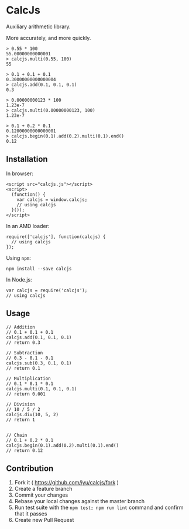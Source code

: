 CalcJs
==========

Auxiliary arithmetic library. 

More accurately, and more quickly.

```
> 0.55 * 100
55.00000000000001
> calcjs.multi(0.55, 100)
55

> 0.1 + 0.1 + 0.1
0.30000000000000004
> calcjs.add(0.1, 0.1, 0.1)
0.3

> 0.00000000123 * 100
1.23e-7
> calcjs.multi(0.00000000123, 100)
1.23e-7

> 0.1 + 0.2 * 0.1
0.12000000000000001
> calcjs.begin(0.1).add(0.2).multi(0.1).end()
0.12
```

## Installation
In browser:
```
<script src="calcjs.js"></script>
<script>
  (function() {
    var calcjs = window.calcjs;
    // using calcjs
  }());
</script>
```

In an AMD loader:
```
require(['calcjs'], function(calcjs) {
  // using calcjs
});
```

Using `npm`:
```
npm install --save calcjs
```

In Node.js:
```
var calcjs = require('calcjs');
// using calcjs
```

## Usage
```
// Addition
// 0.1 + 0.1 + 0.1
calcjs.add(0.1, 0.1, 0.1)
// return 0.3

// Subtraction
// 0.3 - 0.1 - 0.1
calcjs.sub(0.3, 0.1, 0.1)
// return 0.1

// Multiplication
// 0.1 * 0.1 * 0.1
calcjs.multi(0.1, 0.1, 0.1)
// return 0.001

// Division
// 10 / 5 / 2
calcjs.div(10, 5, 2)
// return 1


// Chain
// 0.1 + 0.2 * 0.1
calcjs.begin(0.1).add(0.2).multi(0.1).end()
// return 0.12
```

## Contribution
1. Fork it ( https://github.com/iyu/calcjs/fork )
2. Create a feature branch
3. Commit your changes
4. Rebase your local changes against the master branch
5. Run test suite with the `npm test; npm run lint` command and confirm that it passes
5. Create new Pull Request
